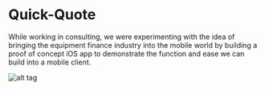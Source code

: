 # Quick-Quote

While working in consulting, we were experimenting with the idea of bringing the equipment finance industry into the mobile world by building a proof of concept iOS app to demonstrate the function and ease we can build into a mobile client.

![alt tag](https://)
